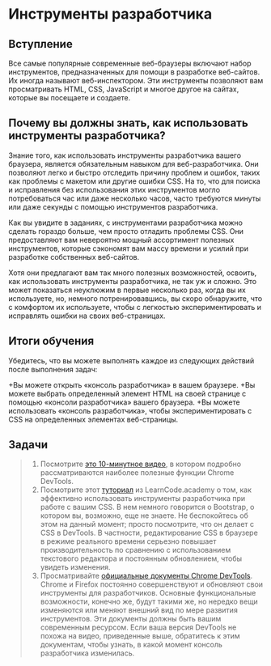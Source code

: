 # Инструменты разработчика

## Вступление

Все самые популярные современные веб-браузеры включают набор инструментов, предназначенных для помощи в разработке веб-сайтов. Их иногда называют веб-инспектором. Эти инструменты позволяют вам просматривать HTML, CSS, JavaScript и многое другое на сайтах, которые вы посещаете и создаете.

## Почему вы должны знать, как использовать инструменты разработчика?

Знание того, как использовать инструменты разработчика вашего браузера, является обязательным навыком для веб-разработчика. Они позволяют легко и быстро отследить причину проблем и ошибок, таких как проблемы с макетом или другие ошибки CSS. На то, что для поиска и исправления без использования этих инструментов могло потребоваться час или даже несколько часов, часто требуются минуты или даже секунды с помощью инструментов разработчика.

Как вы увидите в заданиях, с инструментами разработчика можно сделать гораздо больше, чем просто отладить проблемы CSS. Они предоставляют вам невероятно мощный ассортимент полезных инструментов, которые сэкономят вам массу времени и усилий при разработке собственных веб-сайтов.

Хотя они предлагают вам так много полезных возможностей, освоить, как использовать инструменты разработчика, не так уж и сложно. Это может показаться неуклюжим в первые несколько раз, когда вы их используете, но, немного потренировавшись, вы скоро обнаружите, что с комфортом их используете, чтобы с легкостью экспериментировать и исправлять ошибки на своих веб-страницах.

## Итоги обучения

Убедитесь, что вы можете выполнять каждое из следующих действий после выполнения задач:

+Вы можете открыть «консоль разработчика» в вашем браузере.
+Вы можете выбрать определенный элемент HTML на своей странице с помощью «консоли разработчика» вашего браузера.
+Вы можете использовать «консоль разработчика», чтобы экспериментировать с CSS на определенных элементах веб-страницы.

## Задачи

> 1. Посмотрите [это 10-минутное видео](https://www.youtube.com/watch?v=wcFnnxfA70g), в котором подробно рассматриваются наиболее полезные функции Chrome DevTools.
> 2. Посмотрите этот [туториал](https://www.youtube.com/watch?v=Z3HGJsNLQ1E) из LearnCode.academy о том, как эффективно использовать инструменты разработчика при работе с вашим CSS. В нем немного говорится о Bootstrap, о котором вы, возможно, еще не знаете. Не беспокойтесь об этом на данный момент; просто посмотрите, что он делает с CSS в DevTools. В частности, редактирование CSS в браузере в режиме реального времени серьезно повышает производительность по сравнению с использованием текстового редактора и постоянным обновлением, чтобы увидеть изменения.
> 3. Просматривайте [официальные документы Chrome DevTools](https://developers.google.com/web/tools/chrome-devtools/). Chrome и Firefox постоянно совершенствуют и обновляют свои инструменты для разработчиков. Основные функциональные возможности, конечно же, будут такими же, но нередко вещи изменяются или меняют внешний вид по мере развития инструментов. Эти документы должны быть вашим современным ресурсом. Если ваша версия DevTools не похожа на видео, приведенные выше, обратитесь к этим документам, чтобы узнать, в какой момент консоль разработчика изменилась.